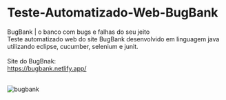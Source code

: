 # Teste-Automatizado-Web-BugBank
BugBank | o banco com bugs e falhas do seu jeito <br>
Teste automatizado web do site BugBank desenvolvido em linguagem java utilizando eclipse, cucumber, selenium e junit.<br><br>
Site do BugBnak:<br>
https://bugbank.netlify.app/ <br><br>

![bugbank](https://user-images.githubusercontent.com/91039376/174319765-4effd396-a94b-493f-961f-05202cd90194.png)
